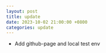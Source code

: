 ```yaml
---
layout: post
title: update
date: 2023-10-02 21:00:00 +0800
categories: update
---
```

- Add github-page and local test env